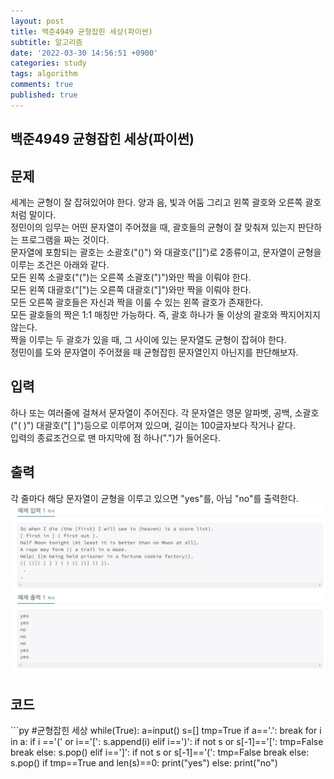 ```yaml
---
layout: post
title: 백준4949 균형잡힌 세상(파이썬)
subtitle: 알고리즘
date: '2022-03-30 14:56:51 +0900'
categories: study
tags: algorithm
comments: true
published: true
---
```

## 백준4949 균형잡힌 세상(파이썬)
<h2>문제</h2>
세계는 균형이 잘 잡혀있어야 한다. 양과 음, 빛과 어둠 그리고 왼쪽 괄호와 오른쪽 괄호처럼 말이다.<br>
정민이의 임무는 어떤 문자열이 주어졌을 때, 괄호들의 균형이 잘 맞춰져 있는지 판단하는 프로그램을 짜는 것이다.<br>
문자열에 포함되는 괄호는 소괄호("()") 와 대괄호("[]")로 2종류이고, 문자열이 균형을 이루는 조건은 아래와 같다.<br>
모든 왼쪽 소괄호("(")는 오른쪽 소괄호(")")와만 짝을 이뤄야 한다.<br>
모든 왼쪽 대괄호("[")는 오른쪽 대괄호("]")와만 짝을 이뤄야 한다.<br>
모든 오른쪽 괄호들은 자신과 짝을 이룰 수 있는 왼쪽 괄호가 존재한다.<br>
모든 괄호들의 짝은 1:1 매칭만 가능하다. 즉, 괄호 하나가 둘 이상의 괄호와 짝지어지지 않는다.<br>
짝을 이루는 두 괄호가 있을 때, 그 사이에 있는 문자열도 균형이 잡혀야 한다.<br>
정민이를 도와 문자열이 주어졌을 때 균형잡힌 문자열인지 아닌지를 판단해보자.<br>
<h2>입력</h2>
하나 또는 여러줄에 걸쳐서 문자열이 주어진다. 각 문자열은 영문 알파벳, 공백, 소괄호("( )") 대괄호("[ ]")등으로 이루어져 있으며, 길이는 100글자보다 작거나 같다.<br>
입력의 종료조건으로 맨 마지막에 점 하나(".")가 들어온다.<br>
<h2>출력</h2>
각 줄마다 해당 문자열이 균형을 이루고 있으면 "yes"를, 아님 "no"를 출력한다.<br>
<img src="assets/img/baek4949.jpg" title="baek4949" alt="baek4949"/><br>
<h2>코드</h2>
```py
#균형잡힌 세상
while(True):
    a=input()
    s=[]
    tmp=True
    if a=='.':
        break
    for i in a:
        if i =='(' or i=='[':
            s.append(i)
        elif i==')':
            if not s or s[-1]=='[':
                tmp=False
                break
            else:
                s.pop()
        elif i==']':
            if not s or s[-1]=='(':
                tmp=False
                break
            else:
                s.pop()
    if tmp==True and len(s)==0:
        print("yes")
    else:
        print("no")

```



